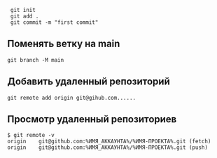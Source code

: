 ```
 git init
 git add .
 git commit -m "first commit"
```


## Поменять ветку на main

```
git branch -M main
```

## Добавить удаленный репозиторий 

```
git remote add origin git@gihub.com......
```



## Просмотр удаленный репозиториев


```
$ git remote -v
origin    git@github.com:%ИМЯ_АККАУНТА%/%ИМЯ-ПРОЕКТА%.git (fetch)
origin    git@github.com:%ИМЯ_АККАУНТА%/%ИМЯ-ПРОЕКТА%.git (push)
```

